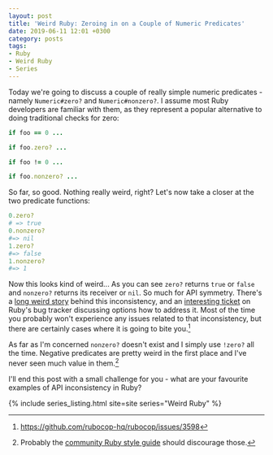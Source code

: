 ```yaml
---
layout: post
title: 'Weird Ruby: Zeroing in on a Couple of Numeric Predicates'
date: 2019-06-11 12:01 +0300
category: posts
tags:
- Ruby
- Weird Ruby
- Series
---
```


Today we're going to discuss a couple of really simple numeric predicates - namely
`Numeric#zero?` and `Numeric#nonzero?`. I assume most Ruby developers are familiar with them, as
they represent a popular alternative to doing traditional checks for zero:

``` ruby
if foo == 0 ...

if foo.zero? ...

if foo != 0 ...

if foo.nonzero? ...
```

So far, so good. Nothing really weird, right? Let's now take a closer at the two predicate functions:

``` ruby
0.zero?
# => true
0.nonzero?
#=> nil
1.zero?
#=> false
1.nonzero?
#=> 1
```

Now this looks kind of weird...
As you can see `zero?` returns `true` or `false` and `nonzero?` returns its receiver or `nil`.
So much for API symmetry. There's a [long weird story](https://bugs.ruby-lang.org/issues/9123#note-14) behind this inconsistency, and an [interesting ticket](https://bugs.ruby-lang.org/issues/9123) on Ruby's bug tracker discussing options how to address it.
Most of the time you probably won't experience any issues related to that inconsistency, but there are certainly cases where it is going to bite you.[^1]

As far as I'm concerned `nonzero?` doesn't exist and I simply use `!zero?` all the time. Negative predicates
are pretty weird in the first place and I've never seen much value in them.[^2]

I'll end this post with a small challenge for you - what are your favourite examples of API inconsistency in Ruby?

{% include series_listing.html site=site series="Weird Ruby" %}

[^1]: <https://github.com/rubocop-hq/rubocop/issues/3598>
[^2]: Probably the [community Ruby style guide](https://rubystyle.guide) should discourage those.
